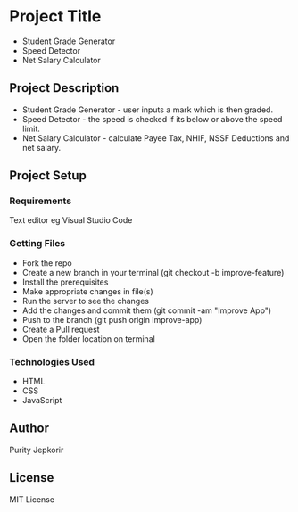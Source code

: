 # Project Title

- Student Grade Generator
- Speed Detector
- Net Salary Calculator


## Project Description

- Student Grade Generator - user inputs a mark which is then graded.
- Speed Detector - the speed is checked if its below or above the speed limit.
- Net Salary Calculator - calculate Payee Tax, NHIF, NSSF Deductions and net salary.

## Project Setup

### Requirements
Text editor eg Visual Studio Code

### Getting Files
- Fork the repo
- Create a new branch in your terminal (git checkout -b improve-feature)
- Install the prerequisites
- Make appropriate changes in file(s)
- Run the server to see the changes
- Add the changes and commit them (git commit -am "Improve App")
- Push to the branch (git push origin improve-app)
- Create a Pull request
- Open the folder location on terminal 

### Technologies Used
- HTML
- CSS
- JavaScript

## Author
Purity Jepkorir

## License
MIT License